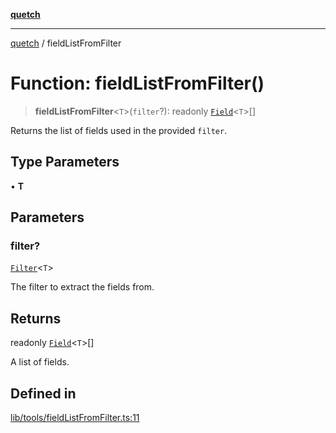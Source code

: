[**quetch**](../README.md)

***

[quetch](../README.md) / fieldListFromFilter

# Function: fieldListFromFilter()

> **fieldListFromFilter**\<`T`\>(`filter`?): readonly [`Field`](../type-aliases/Field.md)\<`T`\>[]

Returns the list of fields used in the provided `filter`.

## Type Parameters

• **T**

## Parameters

### filter?

[`Filter`](../type-aliases/Filter.md)\<`T`\>

The filter to extract the fields from.

## Returns

readonly [`Field`](../type-aliases/Field.md)\<`T`\>[]

A list of fields.

## Defined in

[lib/tools/fieldListFromFilter.ts:11](https://github.com/nevoland/quetch/blob/3b1cd3aac672a1a4d2ad52892d4fa09995f51627/lib/tools/fieldListFromFilter.ts#L11)
